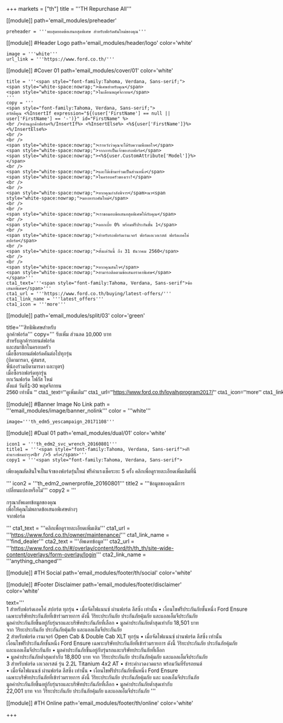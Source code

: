 +++
markets = ["th"]
title = '''TH Repurchase All'''

[[module]]
path='email_modules/preheader'

	preheader = '''พบสุดยอดข้อเสนอสุดพิเศษ สำหรับฟอร์ดคันใหม่ของคุณ'''

[[module]] #Header Logo
path='email_modules/header/logo'
color='white'

	image = '''white'''
	url_link = '''https://www.ford.co.th/'''

[[module]] #Cover 01
path='email_modules/cover/01'
color='white'

	title = '''<span style="font-family:Tahoma, Verdana, Sans-serif;">
	<span style="white-space:nowrap;">พิเศษสำหรับคุณ</span> 
	<span style="white-space:nowrap;">ในเดือนพฤศจิกายน</span>
    '''
	copy = '''
    <span style="font-family:Tahoma, Verdana, Sans-serif;">
	สวัสดีคุณ <%InsertIf expression="${(user['FirstName'] == null || user['FirstName'] == '-')}" id="FirstName" %>
	<br />ท่านลูกค้าฟอร์ด<%/InsertIf%> <%InsertElse%> <%${user['FirstName']}%> <%/InsertElse%>
    <br />
    <br />
	<span style="white-space:nowrap;">เราหวังว่าคุณจะได้รับความพึงพอใจ</span>
	<span style="white-space:nowrap;">จากการเป็นเจ้าของรถฟอร์ด</span> 
	<span style="white-space:nowrap;"><%${user.CustomAttribute['Model']}%> </span>
    <br />
	<span style="white-space:nowrap;">และได้เข้ามาร่วมเป็นส่วนหนึ่ง</span>
	<span style="white-space:nowrap;">ในครอบครัวของเรา!</span>
    <br />
    <br />
	<span style="white-space:nowrap;">หากคุณกำลังพิจาร</spam>ณา<span style="white-space:nowrap;">มองหารถคันใหม่</span>
    <br />
    <br />
    <span style="white-space:nowrap;">เราขอมอบข้อเสนอสุดพิเศษให้กับคุณ</span>
    <br />
	<span style="white-space:nowrap;">ดอกเบี้ย 0% พร้อมฟรีประกันชั้น 1</span>
    <br />
	<span style="white-space:nowrap;">สำหรับรถฟอร์ดเรนเจอร์ ฟอร์ดเอเวอเรสต์ ฟอร์ดเอคโค่สปอร์ต</span>
    <br />
	<span style="white-space:nowrap;">ตั้งแต่วันนี้ ถึง 31 ธันวาคม 2560</span>
    <br />
    <br />
	<span style="white-space:nowrap;">หากคุณสนใจ</span>
	<span style="white-space:nowrap;">สามารถติดตามข้อเสนอราคาพิเศษ</span></span>'''
	cta1_text='''<span style="font-family:Tahoma, Verdana, Sans-serif">ข้อเสนอพิเศษ</span>'''
	cta1_url = '''https://www.ford.co.th/buying/latest-offers/'''
	cta1_link_name = '''latest_offers'''
	cta1_icon = '''more'''

[[module]]
path='email_modules/split/03'
color='green'

title='''<span style="font-family:Tahoma, Verdana, Sans-serif">สิทธิพิเศษสำหรับ<br />ลูกค้าฟอร์ด</span>'''
copy='''<span style="font-family:Tahoma, Verdana, Sans-serif;">
<span style="white-space:nowrap;">รับเพิ่ม ส่วนลด 10,000 บาท</span>
<br />
<span style="white-space:nowrap;">สำหรับลูกค้ารถยนต์ฟอร์ด</span> 
<br />
<span style="white-space:nowrap;">และสมาชิกในครอบครัว</span>
<br />
<span style="white-space:nowrap;">เมื่อซื้อรถยนต์ฟอร์ดคันต่อไปทุกรุ่น</span>
<br />
<span style="white-space:nowrap;">(บิดามารดา, คู่สมรส,</span> 
<br />
<span style="white-space:nowrap;">พี่น้องร่วมบิดามารดา และบุตร)</span>
<br /> 
<span style="white-space:nowrap;">เมื่อซื้อรถฟอร์ดทุกรุ่น</span> 
<br />
<span style="white-space:nowrap;">ยกเว้นฟอร์ด โฟกัส ใหม่</span>
<br />
<span style="white-space:nowrap;">ตั้งแต่ วันที่1-30 พฤศจิกายน
<br />
<span style="white-space:nowrap;">2560 เท่านั้น</span>
'''
cta1_text='''<span style="font-family:Tahoma, Verdana, Sans-serif">ดูเพิ่มเติม</span>'''
cta1_url='''https://www.ford.co.th/loyaltyprogram2017/'''
cta1_icon='''more'''
cta1_link_name = '''special_offer'''
image = '''th_edm5a_specialoffer_20160801'''

[[module]] #Banner Image No Link
path = '''email_modules/image/banner_nolink'''
color = '''white'''

	image='''th_edm5_yescampaign_20171108'''

[[module]] #Dual 01
path='email_modules/dual/01'
color='white'

	icon1 = '''th_edm2_svc_wrench_20160801'''
	title1 = '''<span style="font-family:Tahoma, Verdana, Sans-serif">ฟรีค่าแรงซ่อมบำรุง<br />5 ครั้ง</span>'''
	copy1 = '''<span style="font-family:Tahoma, Verdana, Sans-serif">

<span style="white-space:nowrap;">เพียงคุณตัดสินใจเป็นเจ้าของฟอร์ดรุ่นใหม่</span> 
<span style="white-space:nowrap;">ฟรีค่าแรงเช็คระยะ 5 ครั้ง</span> 
<span style="white-space:nowrap;">คลิกเพื่อดูรายละเอียดเพิ่มเติมที่นี่</span>

</span>'''
	icon2 = '''th_edm2_ownerprofile_20160801'''
	title2 = '''<span style="font-family:Tahoma, Verdana, Sans-serif">ข้อมูลของคุณมีการ<br />เปลี่ยนแปลงหรือไม่</span>'''
	copy2 = '''<span style="font-family:Tahoma, Verdana, Sans-serif">

กรุณาอัพเดทข้อมูลของคุณ <br />
<span style=" white-space:nowrap;">เพื่อให้คุณ</span><span style=" white-space:nowrap;">ไม่พลาด</span><span style=" white-space:nowrap;">ข้อเสนอ</span><span style=" white-space:nowrap;">พิเศษ</span>ต่างๆ <br />
<span style=" white-space:nowrap;">จากฟอร์ด</span>

</span>'''
	cta1_text = '''<span style="font-family:Tahoma, Verdana, Sans-serif">คลิกเพื่อดูรายละเอียดเพิ่มเติม</span>'''
	cta1_url = '''https://www.ford.co.th/owner/maintenance/'''
	cta1_link_name = '''find_dealer'''
	cta2_text = '''<span style="font-family:Tahoma, Verdana, Sans-serif">อัพเดทข้อมูล</span>'''
	cta2_url = '''https://www.ford.co.th/#/overlay/content/ford/th/th_th/site-wide-content/overlays/form-overlay/login'''
	cta2_link_name = '''anything_changed'''


[[module]] #TH Social
path='email_modules/footer/th/social'
color='white'

[[module]] #Footer Disclaimer
path='email_modules/footer/disclaimer'
color='white'

text='''
<span style=" white-space:nowrap;">1 สำหรับฟอร์ดเอคโค่ สปอร์ต ทุกรุ่น • เมื่อจัดไฟแนนซ์ ผ่านฟอร์ด ลีสซิ่ง เท่านั้น • เงื่อนไขฟรีประกันภัยชั้นหนึ่ง Ford Ensure</span>
<br />
<span style=" white-space:nowrap;">เฉพาะบริษัทประกันภัยที่เข้าร่วมรายการ ดังนี้ วิริยะประกันภัย ประกันภัยคุ้มภัย และแอลเอ็มจีประกันภัย</span>
<br />
<span style=" white-space:nowrap;">มูลค่าประกันภัยขึ้นอยู่กับรุ่นรถและบริษัทประกันภัยที่เลือก • มูลค่าประกันภัยต่ำสุดเท่ากับ 18,501 บาท</span>
<br />
<span style=" white-space:nowrap;">จาก วิริยะประกันภัย ประกันภัยคุ้มภัย และแอลเอ็มจีประกันภัย</span>
<br />
<span style=" white-space:nowrap;">2 สำหรับฟอร์ด เรนเจอร์ Open Cab & Double Cab XLT ทุกรุ่น • เมื่อจัดไฟแนนซ์ ผ่านฟอร์ด ลีสซิ่ง เท่านั้น</span>
<br />
<span style=" white-space:nowrap;">เงื่อนไขฟรีประกันภัยชั้นหนึ่ง Ford Ensure เฉพาะบริษัทประกันภัยที่เข้าร่วมรายการ ดังนี้ วิริยะประกันภัย ประกันภัยคุ้มภัย</span>
<br />
<span style=" white-space:nowrap;">และแอลเอ็มจีประกันภัย • มูลค่าประกันภัยขึ้นอยู่กับรุ่นรถและบริษัทประกันภัยที่เลือก</span>
<br />
<span style=" white-space:nowrap;">• มูลค่าประกันภัยต่ำสุดเท่ากับ 18,800 บาท จาก วิริยะประกันภัย ประกันภัยคุ้มภัย และแอลเอ็มจีประกันภัย</span>
<br />
<span style=" white-space:nowrap;">3 สำหรับฟอร์ด เอเวอเรสต์ รุ่น 2.2L Titanium 4x2 AT • ชำระค่างวดงวดแรก พร้อมวันที่รับรถยนต์</span> 
<br />
<span style=" white-space:nowrap;">• เมื่อจัดไฟแนนซ์ ผ่านฟอร์ด ลีสซิ่ง เท่านั้น • เงื่อนไขฟรีประกันภัยชั้นหนึ่ง Ford Ensure</span> 
<br />
<span style=" white-space:nowrap;">เฉพาะบริษัทประกันภัยที่เข้าร่วมรายการ ดังนี้ วิริยะประกันภัย ประกันภัยคุ้มภัย และ แอลเอ็มจีประกันภัย</span> 
<br />
<span style=" white-space:nowrap;">มูลค่าประกันภัยขึ้นอยู่กับรุ่นรถและบริษัทประกันภัยที่เลือก • มูลค่าประกันภัยต่ำสุดเท่ากับ</span> 
<br />
<span style=" white-space:nowrap;">22,001 บาท จาก วิริยะประกันภัย ประกันภัยคุ้มภัย และแอลเอ็มจีประกันภัย</span>
'''

[[module]] #TH Online
path='email_modules/footer/th/online'
color='white'


+++